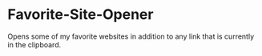 # Favorite-Site-Opener
Opens some of my favorite websites in addition to any link that is currently in the clipboard.
